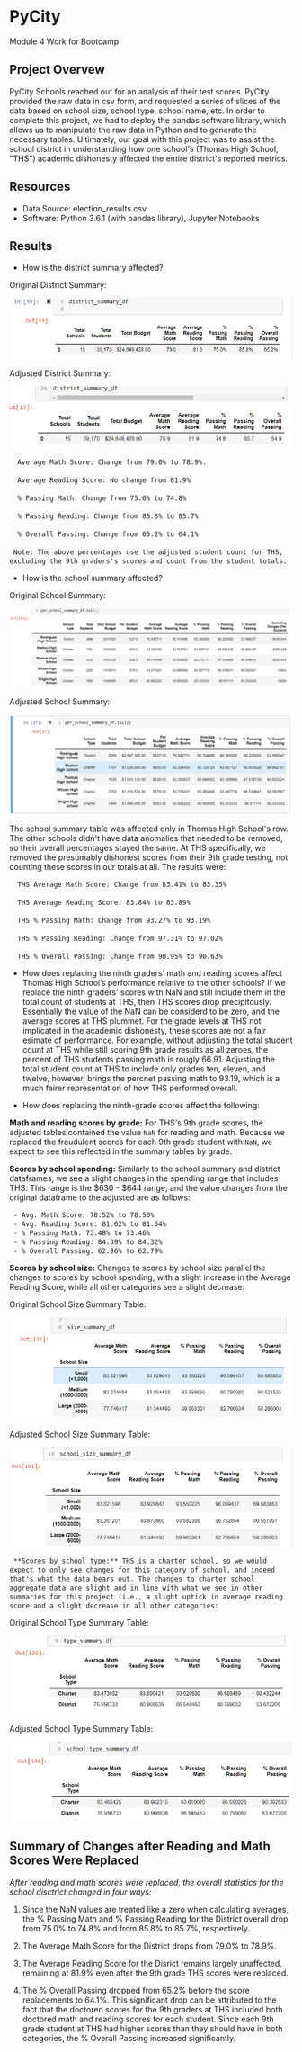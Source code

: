 # PyCity
Module 4 Work for Bootcamp 

## Project Overvew
PyCity Schools reached out for an analysis of their test scores. PyCity provided the raw data in csv form, and requested a series of slices of the data based on school size, school type, school name, etc. In order to complete this project, we had to deploy the pandas software library, which allows us to manipulate the raw data in Python and to generate the necessary tables. Ultimately, our goal with this project was to assist the school district in understanding how one school's (Thomas High School, "THS") academic dishonesty affected the entire district's reported metrics. 


## Resources
- Data Source: election_results.csv
- Software: Python 3.6.1 (with pandas library), Jupyter Notebooks

## Results

- How is the district summary affected?

Original District Summary:

![Original District Summary](https://github.com/Tozerh/PyCity/blob/main/Resources/DistrictSummaryOG.PNG)

Adjusted District Summary: 

![Adjusted District Summary](https://github.com/Tozerh/PyCity/blob/main/Resources/DistrictSummaryAdjusted.PNG)
      
      
      Average Math Score: Change from 79.0% to 78.9%.
      
      Average Reading Score: No change from 81.9%
      
      % Passing Math: Change from 75.0% to 74.8%
      
      % Passing Reading: Change from 85.8% to 85.7%
      
      % Overall Passing: Change from 65.2% to 64.1%
     
     Note: The above percentages use the adjusted student count for THS, excluding the 9th graders's scores and count from the student totals. 
- How is the school summary affected?

Original School Summary:

![Original School Summary](https://github.com/Tozerh/PyCity/blob/main/Resources/SchoolSummaryOG.PNG)
      
Adjusted School Summary:
 
![Adjusted School Summary](https://github.com/Tozerh/PyCity/blob/main/Resources/SchoolSummaryAdjusted.PNG)
      
  The school summary table was affected only in Thomas High School's row. The other schools didn't have data anomalies that needed to be removed, so their overall percentages     stayed the same. At THS specifically, we removed the presumably dishonest scores from their 9th grade testing, not counting these scores in our totals at all. The results were: 
      
      THS Average Math Score: Change from 83.41% to 83.35%
      
      THS Average Reading Score: 83.84% to 83.89%
      
      THS % Passing Math: Change from 93.27% to 93.19%
      
      THS % Passing Reading: Change from 97.31% to 97.02%
      
      THS % Overall Passing: Change from 90.95% to 90.63%

- How does replacing the ninth graders’ math and reading scores affect Thomas High School’s performance relative to the other schools?
  If we replace the ninth graders' scores with NaN and still include them in the total count of students at THS, then THS scores drop precipitously. Essentially the value of the NaN can be considerd to be zero, and the average scores at THS plummet. For the grade levels at THS not implicated in the academic dishonesty, these scores are not a fair esimate of performance. For example, without adjusting the total student count at THS while still scoring 9th grade results as all zeroes, the percent of THS students passing math is rougly 66.91. Adjusting the total student count at THS to include only grades ten, eleven, and twelve, however, brings the percnet passing math to 93.19, which is a much fairer representation of how THS performed overall. 
  
- How does replacing the ninth-grade scores affect the following:

**Math and reading scores by grade:** For THS's 9th grade scores, the adjusted tables contained the value `NaN` for reading and math. Because we replaced the fraudulent scores for each 9th grade student with `NaN`, we expect to see this reflected in the summary tables by grade. 
           
**Scores by school spending:** Similarly to the school summary and district dataframes, we see a slight changes in the spending range that includes THS. This range is the $630 - $644 range, and the value changes from the original dataframe to the adjusted are as follows: 
     
     - Avg. Math Score: 78.52% to 78.50%
     - Avg. Reading Score: 81.62% to 81.64%
     - % Passing Math: 73.48% to 73.46%
     - % Passing Reading: 84.39% to 84.32%
     - % Overall Passing: 62.86% to 62.79%

**Scores by school size:** Changes to scores by school size parallel the changes to scores by school spending, with a slight increase in the Average Reading Score, while all other categories see a slight decrease: 
     
Original School Size Summary Table: 
          
![OG School Size](https://github.com/Tozerh/PyCity/blob/main/Resources/SchoolSizeOG.PNG)
          
Adjusted School Size Summary Table: 
     
![Adjusted School Size](https://github.com/Tozerh/PyCity/blob/main/Resources/SchoolSizeAdjusted.PNG)
          
     **Scores by school type:** THS is a charter school, so we would expect to only see changes for this category of school, and indeed that's what the data bears out. The changes to charter school aggregate data are slight and in line with what we see in other summaries for this project (i.e., a slight uptick in average reading score and a slight decrease in all other categories:
     
        
Original School Type Summary Table: 
          
![OG School Type](https://github.com/Tozerh/PyCity/blob/main/Resources/TypeSummaryOG.PNG)
          
Adjusted School Type Summary Table: 
     
![Adjusted School Type](https://github.com/Tozerh/PyCity/blob/main/Resources/TypeSummaryAdjusted.PNG)
          

## Summary of Changes after Reading and Math Scores Were Replaced

*After reading and math scores were replaced, the overall statistics for the school disctrict changed in four ways:* 

1) Since the NaN values are treated like a zero when calculating averages, the % Passing Math and % Passing Reading for the District overall drop from 75.0% to 74.8% and from 85.8% to 85.7%, respectively. 

2) The Average Math Score for the District drops from 79.0% to 78.9%. 

3) The Average Reading Score for the Disrict remains largely unaffected, remaining at 81.9% even after the 9th grade THS scores were replaced. 

4) The % Overall Passing dropped from 65.2% before the score replacements to 64.1%. This significant drop can be attributed to the fact that the doctored scores for the 9th graders at THS included both doctored math and reading scores for each student. Since each 9th grade student at THS had higher scores than they should have in both categories, the % Overall Passing increased significantly.  

